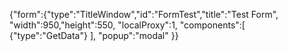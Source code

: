 {"form":{"type":"TitleWindow","id":"FormTest","title":"Test Form",
	"width":950,"height":550,
	"localProxy":1,
	"components":[
		{"type":"GetData"}
	],
	"popup":"modal"
}}
